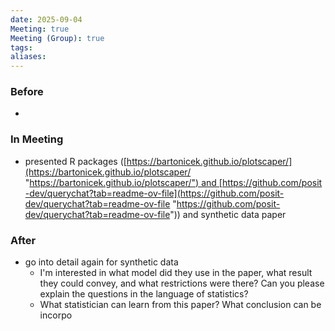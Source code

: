 ```yaml
---
date: 2025-09-04
Meeting: true
Meeting (Group): true
tags:
aliases:
---
```


### Before
- 

### In Meeting
- presented R packages ([https://bartonicek.github.io/plotscaper/](https://bartonicek.github.io/plotscaper/ "https://bartonicek.github.io/plotscaper/") and [https://github.com/posit-dev/querychat?tab=readme-ov-file](https://github.com/posit-dev/querychat?tab=readme-ov-file "https://github.com/posit-dev/querychat?tab=readme-ov-file")) and synthetic data paper

### After
- go into detail again for synthetic data
	- I'm interested in what model did they use in the paper, what result they could convey, and what restrictions were there? Can you please explain the questions in the language of statistics?
	- What statistician can learn from this paper? What conclusion can be incorpo
